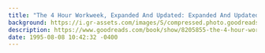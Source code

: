 ```yaml
---
title: "The 4 Hour Workweek, Expanded And Updated: Expanded And Updated, With Over 100 New Pages Of Cutting Edge Content"
background: https://i.gr-assets.com/images/S/compressed.photo.goodreads.com/books/1503703565l/8205855._SY75_.jpg
description: https://www.goodreads.com/book/show/8205855-the-4-hour-workweek-expanded-and-updated
date: 1995-08-08 10:42:32 -0400
---
```


